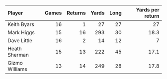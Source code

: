| Player         |   Games |   Returns |   Yards |   Long |   Yards per return |
|:---------------|--------:|----------:|--------:|-------:|-------------------:|
| Keith Byars    |      16 |         1 |      27 |     27 |               27   |
| Mark Higgs     |      15 |        16 |     293 |     30 |               18.3 |
| Dave Little    |      16 |         2 |      14 |     12 |                7   |
| Heath Sherman  |      15 |        13 |     222 |     45 |               17.1 |
| Gizmo Williams |      13 |        14 |     249 |     28 |               17.8 |